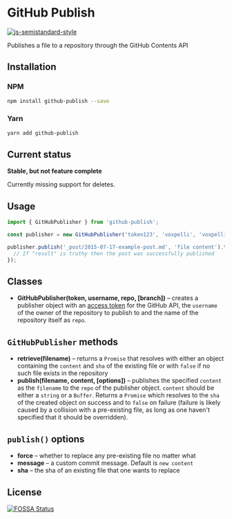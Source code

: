 # GitHub Publish

[![js-semistandard-style](https://img.shields.io/badge/code%20style-semistandard-brightgreen.svg?style=flat)](https://github.com/standard/semistandard)

Publishes a file to a repository through the GitHub Contents API

## Installation

### NPM
```bash
npm install github-publish --save
```

### Yarn

```bash
yarn add github-publish
```

## Current status

**Stable, but not feature complete**

Currently missing support for deletes.

## Usage

```javascript
import { GitHubPublisher } from 'github-publish';

const publisher = new GitHubPublisher('token123', 'voxpelli', 'voxpelli.github.com');

publisher.publish('_post/2015-07-17-example-post.md', 'file content').then(function (result) {
  // If "result" is truthy then the post was successfully published
});
```

## Classes

* **GitHubPublisher(token, username, repo, [branch])** – creates a publisher object with an [access token](https://developer.github.com/v3/#authentication) for the GitHub API, the `username` of the owner of the repository to publish to and the name of the repository itself as `repo`.

## `GitHubPublisher` methods

* **retrieve(filename)** – returns a `Promise` that resolves with either an object containing the `content` and `sha` of the existing file or with `false` if no such file exists in the repository
* **publish(filename, content, [options])** – publishes the specified `content` as the `filename` to the `repo` of the publisher object. `content` should be either a `string` or a `Buffer`. Returns a `Promise` which resolves to the `sha` of the created object on success and to `false` on failure (failure is likely caused by a collision with a pre-existing file, as long as one haven't specified that it should be overridden).

## `publish()` options

* **force** – whether to replace any pre-existing file no matter what
* **message** – a custom commit message. Default is `new content`
* **sha** – the sha of an existing file that one wants to replace

## License

[![FOSSA Status](https://app.fossa.io/api/projects/git%2Bgithub.com%2Fvoxpelli%2Fnode-github-publish.svg?type=large)](https://app.fossa.io/projects/git%2Bgithub.com%2Fvoxpelli%2Fnode-github-publish?ref=badge_large)
